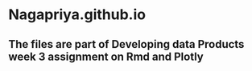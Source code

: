 # Nagapriya.github.io
## The files are part of Developing data Products week 3 assignment on Rmd and Plotly
